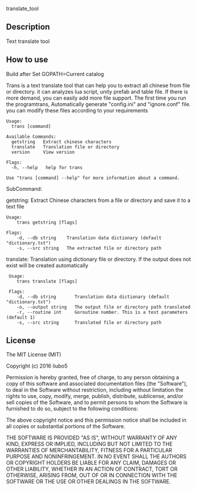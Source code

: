translate_tool

Description
-----------

Text translate tool

How to use
-------------

Build after Set GOPATH=Current catalog

Trans is a text translate tool that can help you to extract all chinese from
file or directory. it can analyzes lua script, unity prefab and table file.
If there is more demand, you can easily add more file support. The first time
you run the programtrans, Automatically generate "config.ini" and "ignore.conf"
file. you can modify these files according to your requirements
```
Usage:
  trans [command]

Available Commands:
  getstring   Extract chinese characters
  translate   Translation file or directory
  version     View version

Flags:
  -h, --help   help for trans

Use "trans [command] --help" for more information about a command.
```

SubCommand:

getstring:
	Extract Chinese characters from a file or directory and save it to a text file
```
Usage:
    trans getstring [flags]

Flags:
    -d, --db string    Translation data dictionary (default "dictionary.txt")
    -s, --src string   The extracted file or directory path
```
translate:
	Translation using dictionary file or directory. If the output does not exist will be created automatically
```
 Usage:
    trans translate [flags]

 Flags:
    -d, --db string       Translation data dictionary (default "dictionary.txt")
    -o, --output string   The output file or directory path translated
    -r, --routine int     Goroutine number. This is a test parameters (default 1)
    -s, --src string      Translated file or directory path
```

License
-------------

The MIT License (MIT)

Copyright (c) 2016 liubo5

Permission is hereby granted, free of charge, to any person obtaining a copy
of this software and associated documentation files (the "Software"), to deal
in the Software without restriction, including without limitation the rights
to use, copy, modify, merge, publish, distribute, sublicense, and/or sell
copies of the Software, and to permit persons to whom the Software is
furnished to do so, subject to the following conditions:

The above copyright notice and this permission notice shall be included in all
copies or substantial portions of the Software.

THE SOFTWARE IS PROVIDED "AS IS", WITHOUT WARRANTY OF ANY KIND, EXPRESS OR
IMPLIED, INCLUDING BUT NOT LIMITED TO THE WARRANTIES OF MERCHANTABILITY,
FITNESS FOR A PARTICULAR PURPOSE AND NONINFRINGEMENT. IN NO EVENT SHALL THE
AUTHORS OR COPYRIGHT HOLDERS BE LIABLE FOR ANY CLAIM, DAMAGES OR OTHER
LIABILITY, WHETHER IN AN ACTION OF CONTRACT, TORT OR OTHERWISE, ARISING FROM,
OUT OF OR IN CONNECTION WITH THE SOFTWARE OR THE USE OR OTHER DEALINGS IN THE
SOFTWARE.
